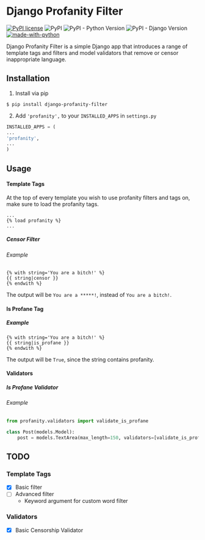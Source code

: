 # Django Profanity Filter

[![PyPI license](https://img.shields.io/pypi/l/django-profanity-filter.svg)](https://pypi.python.org/pypi/django-profanity-filter/) ![PyPI](https://img.shields.io/pypi/v/django-profanity-filter.svg) ![PyPI - Python Version](https://img.shields.io/pypi/pyversions/django-profanity-filter.svg) ![PyPI - Django Version](https://img.shields.io/pypi/djversions/django-profanity-filter.svg) [![made-with-python](https://img.shields.io/badge/Made%20with-Python-1f425f.svg)](https://www.python.org/)

Django Profanity Filter is a simple Django app that introduces a range of template tags and filters and model validators that remove or censor inappropriate language. 

## Installation
1. Install via pip
```
$ pip install django-profanity-filter
```
2. Add `'profanity',` to your `INSTALLED_APPS` in `settings.py`
```python
INSTALLED_APPS = (
...
'profanity',
...
)
```

## Usage
#### Template Tags
At the top of every template you wish to use profanity filters and tags on, make sure to load the profanity tags.

```jinja2
...
{% load profanity %}
...
```
##### Censor Filter
###### Example
```jinja2
{% with string='You are a bitch!' %}
{{ string|censor }}
{% endwith %}
```
The output will be `You are a *****!`, instead of `You are a bitch!`.

#### Is Profane Tag
##### Example
```jinja2
{% with string='You are a bitch!' %}
{{ string|is_profane }}
{% endwith %}
```
The output will be `True`, since the string contains profanity.

#### Validators
##### Is Profane Validator
###### Example
```python
from profanity.validators import validate_is_profane

class Post(models.Model):
    post = models.TextArea(max_length=150, validators=[validate_is_profane])
```


## TODO
### Template Tags

- [x] Basic filter
- [ ] Advanced filter
    - Keyword argument for custom word filter
    
### Validators
- [x] Basic Censorship Validator
    
